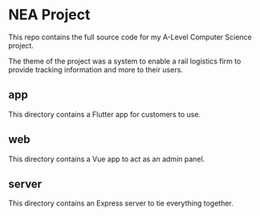 # NEA Project

This repo contains the full source code for my A-Level Computer Science project.

The theme of the project was a system to enable a rail logistics firm to provide tracking information and more to their users.

## app
This directory contains a Flutter app for customers to use.

## web
This directory contains a Vue app to act as an admin panel.

## server
This directory contains an Express server to tie everything together.